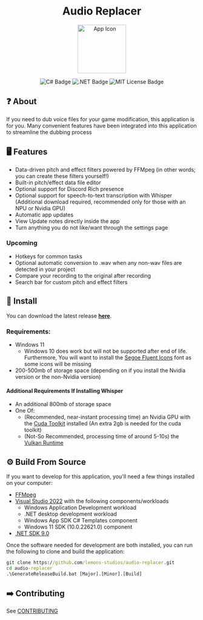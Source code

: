 <!--suppress ALL -->
<h1 align="center">Audio Replacer</h1>

<p align="center">
<img alt="App Icon" src="https://raw.githubusercontent.com/lemons-studios/audio-replacer/refs/heads/main/Assets/AppIcon.ico" width="128">
</p>

<p align="center">
  <img src="https://img.shields.io/badge/c%23-%23239120.svg?style=for-the-badge&logo=csharp&logoColor=white" alt="C# Badge">
  <img src="https://img.shields.io/badge/.NET-5C2D91?style=for-the-badge&logo=.net&logoColor=white" alt=".NET Badge">
  <img src="https://img.shields.io/badge/MIT-green?style=for-the-badge" alt="MIT License Badge">
</p>

## ❓ About
If you need to dub voice files for your game modification, this application is for you. Many convenient features have been integrated into this application to streamline the dubbing process

## 🖥️ Features
- Data-driven pitch and effect filters powered by FFMpeg (in other words; you can create these filters yourself!)
- Built-in pitch/effect data file editor
- Optional support for Discord Rich presence
- Optional support for speech-to-text transcription with Whisper (Additional download required, recommended only for those with an NPU or Nvidia GPU)
- Automatic app updates
- View Update notes directly inside the app
- Turn anything you do not like/want through the settings page
### Upcoming
- Hotkeys for common tasks
- Optional automatic conversion to .wav when any non-wav files are detected in your project
- Compare your recording to the original after recording
- Search bar for custom pitch and effect filters

## 💾 Install
You can download the latest release [**here**](https://github.com/lemons-studios/audio-replacer-2/releases/latest).
### Requirements:
- Windows 11 
    - Windows 10 does work but will not be supported after end of life. Furthermore, You will want to install the [Segoe Fluent Icons](https://aka.ms/SegoeFluentIcons) font as some icons will be missing
- 200-500mb of storage space (depending on if you install the Nvidia version or the non-Nvidia version)
#### Additional Requirements If Installing Whisper
- An additional 800mb of storage space
- One Of:
  - (Recommended, near-instant processing time) an Nvidia GPU with the [Cuda Toolkit](https://developer.nvidia.com/cuda-downloads) installed (An extra 2gb is needed for the cuda toolkit)
  - (Not-So Recommended, processing time of around 5-10s) the [Vulkan Runtime](https://vulkan.lunarg.com/sdk/home)

## ⚙️ Build From Source
If you want to develop for this application, you'll need a few things installed on your computer:
- [FFMpeg](https://ffmpeg.org)
- [Visual Studio 2022](https://visualstudio.microsoft.com/vs/) with the following components/workloads
     - Windows Application Development workload
     - .NET desktop development workload
     - Windows App SDK C# Templates component
     - Windows 11 SDK (10.0.22621.0) component
- [.NET SDK 9.0](https://dotnet.microsoft.com/en-us/download)

Once the software needed for development are both installed, you can run the following to clone and build the application:
```cmd
git clone https://github.com/lemons-studios/audio-replacer.git
cd audio-replacer 
.\GenerateReleaseBuild.bat [Major].[Minor].[Build]
```

## ➡️ Contributing
See [CONTRIBUTING](https://github.com/lemons-studios/audio-replacer/blob/main/CONTRIBUTING.md)
